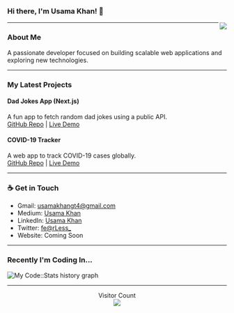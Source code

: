 ### Hi there, I'm Usama Khan! 👋

<img align="right" src="https://github.com/rajput2107/rajput2107/blob/master/Assets/Developer.gif"/>

---

### About Me
A passionate developer focused on building scalable web applications and exploring new technologies.

---

### My Latest Projects
#### Dad Jokes App (Next.js)
A fun app to fetch random dad jokes using a public API.  
[GitHub Repo](https://github.com/usamakhangt4/dad-jokes-app-using-next-js) | [Live Demo](#)

#### COVID-19 Tracker
A web app to track COVID-19 cases globally.  
[GitHub Repo](https://github.com/usamakhangt4/covid19tracker) | [Live Demo](#)

---

### ☕ Get in Touch
- Gmail: [usamakhangt4@gmail.com](mailto:usamakhangt4@gmail.com)
- Medium: [Usama Khan](https://medium.com/@usamakhangt4)
- LinkedIn: [Usama Khan](https://www.linkedin.com/in/usamakhangt4/)
- Twitter: [fe@rLess_](https://twitter.com/SugarDaddyyy_69)
- Website: Coming Soon

---

### Recently I'm Coding In...
![My Code::Stats history graph](https://codestats-readme.wegfan.cn/history-graph/usamakhangt4?history_days=30)

---

<p align="center"> 
  Visitor Count<br>
  <img src="https://profile-counter.glitch.me/usamakhangt4/count.svg" />
</p>
